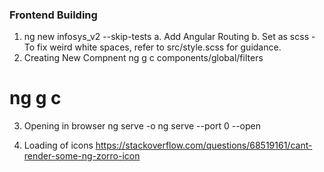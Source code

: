 ### Frontend Building ###
1. ng new infosys_v2 --skip-tests
    a. Add Angular Routing
    b. Set as  scss - To fix weird white spaces, refer to src/style.scss for guidance.
2.  Creating New Compnent
ng g c components/global/filters
# ng g c <folder name>


3. Opening in browser
ng serve -o
ng serve --port 0 --open

4. Loading of icons
https://stackoverflow.com/questions/68519161/cant-render-some-ng-zorro-icon